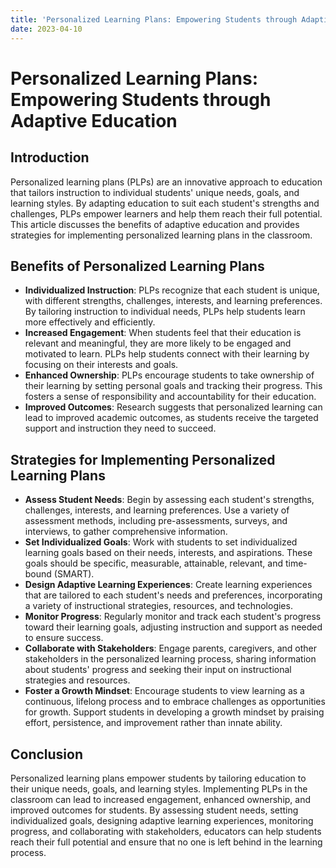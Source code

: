```yaml
---
title: 'Personalized Learning Plans: Empowering Students through Adaptive Education'
date: 2023-04-10
---
```


# Personalized Learning Plans: Empowering Students through Adaptive Education

## Introduction

Personalized learning plans (PLPs) are an innovative approach to education that tailors instruction to individual students' unique needs, goals, and learning styles. By adapting education to suit each student's strengths and challenges, PLPs empower learners and help them reach their full potential. This article discusses the benefits of adaptive education and provides strategies for implementing personalized learning plans in the classroom.

## Benefits of Personalized Learning Plans

- **Individualized Instruction**: PLPs recognize that each student is unique, with different strengths, challenges, interests, and learning preferences. By tailoring instruction to individual needs, PLPs help students learn more effectively and efficiently.
- **Increased Engagement**: When students feel that their education is relevant and meaningful, they are more likely to be engaged and motivated to learn. PLPs help students connect with their learning by focusing on their interests and goals.
- **Enhanced Ownership**: PLPs encourage students to take ownership of their learning by setting personal goals and tracking their progress. This fosters a sense of responsibility and accountability for their education.
- **Improved Outcomes**: Research suggests that personalized learning can lead to improved academic outcomes, as students receive the targeted support and instruction they need to succeed.

## Strategies for Implementing Personalized Learning Plans

- **Assess Student Needs**: Begin by assessing each student's strengths, challenges, interests, and learning preferences. Use a variety of assessment methods, including pre-assessments, surveys, and interviews, to gather comprehensive information.
- **Set Individualized Goals**: Work with students to set individualized learning goals based on their needs, interests, and aspirations. These goals should be specific, measurable, attainable, relevant, and time-bound (SMART).
- **Design Adaptive Learning Experiences**: Create learning experiences that are tailored to each student's needs and preferences, incorporating a variety of instructional strategies, resources, and technologies.
- **Monitor Progress**: Regularly monitor and track each student's progress toward their learning goals, adjusting instruction and support as needed to ensure success.
- **Collaborate with Stakeholders**: Engage parents, caregivers, and other stakeholders in the personalized learning process, sharing information about students' progress and seeking their input on instructional strategies and resources.
- **Foster a Growth Mindset**: Encourage students to view learning as a continuous, lifelong process and to embrace challenges as opportunities for growth. Support students in developing a growth mindset by praising effort, persistence, and improvement rather than innate ability.

## Conclusion

Personalized learning plans empower students by tailoring education to their unique needs, goals, and learning styles. Implementing PLPs in the classroom can lead to increased engagement, enhanced ownership, and improved outcomes for students. By assessing student needs, setting individualized goals, designing adaptive learning experiences, monitoring progress, and collaborating with stakeholders, educators can help students reach their full potential and ensure that no one is left behind in the learning process.
